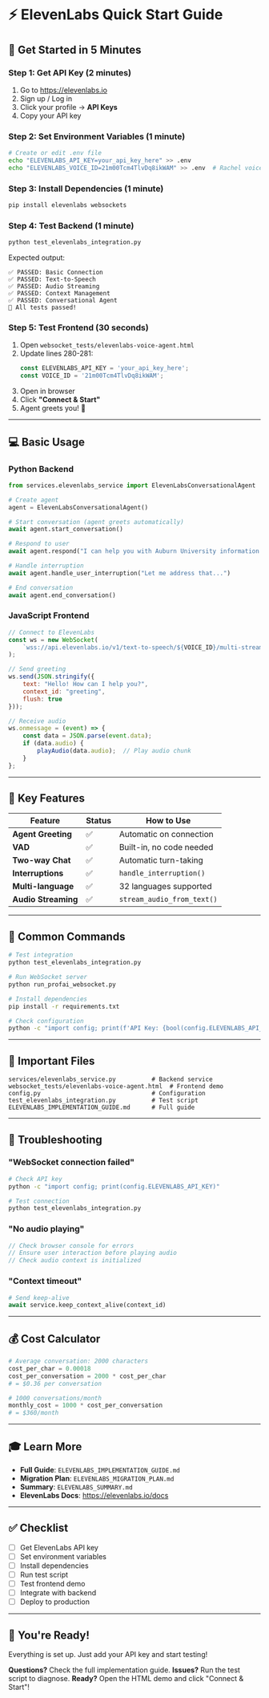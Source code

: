 # ⚡ ElevenLabs Quick Start Guide

## 🚀 **Get Started in 5 Minutes**

### **Step 1: Get API Key (2 minutes)**
1. Go to https://elevenlabs.io
2. Sign up / Log in
3. Click your profile → **API Keys**
4. Copy your API key

### **Step 2: Set Environment Variables (1 minute)**
```bash
# Create or edit .env file
echo "ELEVENLABS_API_KEY=your_api_key_here" >> .env
echo "ELEVENLABS_VOICE_ID=21m00Tcm4TlvDq8ikWAM" >> .env  # Rachel voice (default)
```

### **Step 3: Install Dependencies (1 minute)**
```bash
pip install elevenlabs websockets
```

### **Step 4: Test Backend (1 minute)**
```bash
python test_elevenlabs_integration.py
```

Expected output:
```
✅ PASSED: Basic Connection
✅ PASSED: Text-to-Speech
✅ PASSED: Audio Streaming
✅ PASSED: Context Management
✅ PASSED: Conversational Agent
🎉 All tests passed!
```

### **Step 5: Test Frontend (30 seconds)**
1. Open `websocket_tests/elevenlabs-voice-agent.html`
2. Update lines 280-281:
   ```javascript
   const ELEVENLABS_API_KEY = 'your_api_key_here';
   const VOICE_ID = '21m00Tcm4TlvDq8ikWAM';
   ```
3. Open in browser
4. Click **"Connect & Start"**
5. Agent greets you! 🎉

---

## 💻 **Basic Usage**

### **Python Backend**
```python
from services.elevenlabs_service import ElevenLabsConversationalAgent

# Create agent
agent = ElevenLabsConversationalAgent()

# Start conversation (agent greets automatically)
await agent.start_conversation()

# Respond to user
await agent.respond("I can help you with Auburn University information.")

# Handle interruption
await agent.handle_user_interruption("Let me address that...")

# End conversation
await agent.end_conversation()
```

### **JavaScript Frontend**
```javascript
// Connect to ElevenLabs
const ws = new WebSocket(
    `wss://api.elevenlabs.io/v1/text-to-speech/${VOICE_ID}/multi-stream-input?model_id=eleven_flash_v2_5`
);

// Send greeting
ws.send(JSON.stringify({
    text: "Hello! How can I help you?",
    context_id: "greeting",
    flush: true
}));

// Receive audio
ws.onmessage = (event) => {
    const data = JSON.parse(event.data);
    if (data.audio) {
        playAudio(data.audio);  // Play audio chunk
    }
};
```

---

## 🎯 **Key Features**

| Feature | Status | How to Use |
|---------|--------|------------|
| **Agent Greeting** | ✅ | Automatic on connection |
| **VAD** | ✅ | Built-in, no code needed |
| **Two-way Chat** | ✅ | Automatic turn-taking |
| **Interruptions** | ✅ | `handle_interruption()` |
| **Multi-language** | ✅ | 32 languages supported |
| **Audio Streaming** | ✅ | `stream_audio_from_text()` |

---

## 🔧 **Common Commands**

```bash
# Test integration
python test_elevenlabs_integration.py

# Run WebSocket server
python run_profai_websocket.py

# Install dependencies
pip install -r requirements.txt

# Check configuration
python -c "import config; print(f'API Key: {bool(config.ELEVENLABS_API_KEY)}')"
```

---

## 📁 **Important Files**

```
services/elevenlabs_service.py          # Backend service
websocket_tests/elevenlabs-voice-agent.html  # Frontend demo
config.py                               # Configuration
test_elevenlabs_integration.py          # Test script
ELEVENLABS_IMPLEMENTATION_GUIDE.md      # Full guide
```

---

## 🐛 **Troubleshooting**

### **"WebSocket connection failed"**
```bash
# Check API key
python -c "import config; print(config.ELEVENLABS_API_KEY)"

# Test connection
python test_elevenlabs_integration.py
```

### **"No audio playing"**
```javascript
// Check browser console for errors
// Ensure user interaction before playing audio
// Check audio context is initialized
```

### **"Context timeout"**
```python
# Send keep-alive
await service.keep_context_alive(context_id)
```

---

## 💰 **Cost Calculator**

```python
# Average conversation: 2000 characters
cost_per_char = 0.00018
cost_per_conversation = 2000 * cost_per_char
# = $0.36 per conversation

# 1000 conversations/month
monthly_cost = 1000 * cost_per_conversation
# = $360/month
```

---

## 🎓 **Learn More**

- **Full Guide**: `ELEVENLABS_IMPLEMENTATION_GUIDE.md`
- **Migration Plan**: `ELEVENLABS_MIGRATION_PLAN.md`
- **Summary**: `ELEVENLABS_SUMMARY.md`
- **ElevenLabs Docs**: https://elevenlabs.io/docs

---

## ✅ **Checklist**

- [ ] Get ElevenLabs API key
- [ ] Set environment variables
- [ ] Install dependencies
- [ ] Run test script
- [ ] Test frontend demo
- [ ] Integrate with backend
- [ ] Deploy to production

---

## 🎉 **You're Ready!**

Everything is set up. Just add your API key and start testing!

**Questions?** Check the full implementation guide.
**Issues?** Run the test script to diagnose.
**Ready?** Open the HTML demo and click "Connect & Start"!
